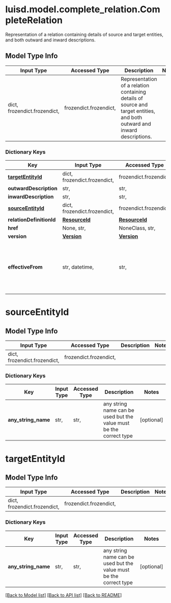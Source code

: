 # luisd.model.complete_relation.CompleteRelation

Representation of a relation containing details of source and target entities, and both outward and inward descriptions.

## Model Type Info
Input Type | Accessed Type | Description | Notes
------------ | ------------- | ------------- | -------------
dict, frozendict.frozendict,  | frozendict.frozendict,  | Representation of a relation containing details of source and target entities, and both outward and inward descriptions. | 

### Dictionary Keys
Key | Input Type | Accessed Type | Description | Notes
------------ | ------------- | ------------- | ------------- | -------------
**[targetEntityId](#targetEntityId)** | dict, frozendict.frozendict,  | frozendict.frozendict,  |  | 
**outwardDescription** | str,  | str,  |  | 
**inwardDescription** | str,  | str,  |  | 
**[sourceEntityId](#sourceEntityId)** | dict, frozendict.frozendict,  | frozendict.frozendict,  |  | 
**relationDefinitionId** | [**ResourceId**](ResourceId.md) | [**ResourceId**](ResourceId.md) |  | 
**href** | None, str,  | NoneClass, str,  |  | [optional] 
**version** | [**Version**](Version.md) | [**Version**](Version.md) |  | [optional] 
**effectiveFrom** | str, datetime,  | str,  |  | [optional] value must conform to RFC-3339 date-time

# sourceEntityId

## Model Type Info
Input Type | Accessed Type | Description | Notes
------------ | ------------- | ------------- | -------------
dict, frozendict.frozendict,  | frozendict.frozendict,  |  | 

### Dictionary Keys
Key | Input Type | Accessed Type | Description | Notes
------------ | ------------- | ------------- | ------------- | -------------
**any_string_name** | str,  | str,  | any string name can be used but the value must be the correct type | [optional] 

# targetEntityId

## Model Type Info
Input Type | Accessed Type | Description | Notes
------------ | ------------- | ------------- | -------------
dict, frozendict.frozendict,  | frozendict.frozendict,  |  | 

### Dictionary Keys
Key | Input Type | Accessed Type | Description | Notes
------------ | ------------- | ------------- | ------------- | -------------
**any_string_name** | str,  | str,  | any string name can be used but the value must be the correct type | [optional] 

[[Back to Model list]](../../README.md#documentation-for-models) [[Back to API list]](../../README.md#documentation-for-api-endpoints) [[Back to README]](../../README.md)

